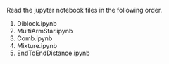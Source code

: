 Read the jupyter notebook files in the following order.

1. Diblock.ipynb
2. MultiArmStar.ipynb
3. Comb.ipynb
4. Mixture.ipynb
5. EndToEndDistance.ipynb